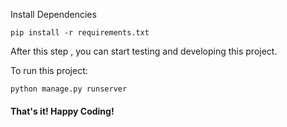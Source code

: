 Install Dependencies 

```
pip install -r requirements.txt
```

After this step , you can start testing and developing this project. 

To run this project:
```
python manage.py runserver
```


#### That's it! Happy Coding!
